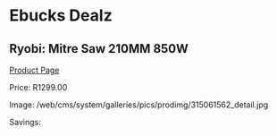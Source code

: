 
# Ebucks Dealz
## Ryobi: Mitre Saw 210MM 850W
[Product Page](https://www.ebucks.com/web/shop/productSelected.do?prodId=315061562&catId=1235224419)

Price: R1299.00

Image: /web/cms/system/galleries/pics/prodimg/315061562_detail.jpg

Savings: 


	